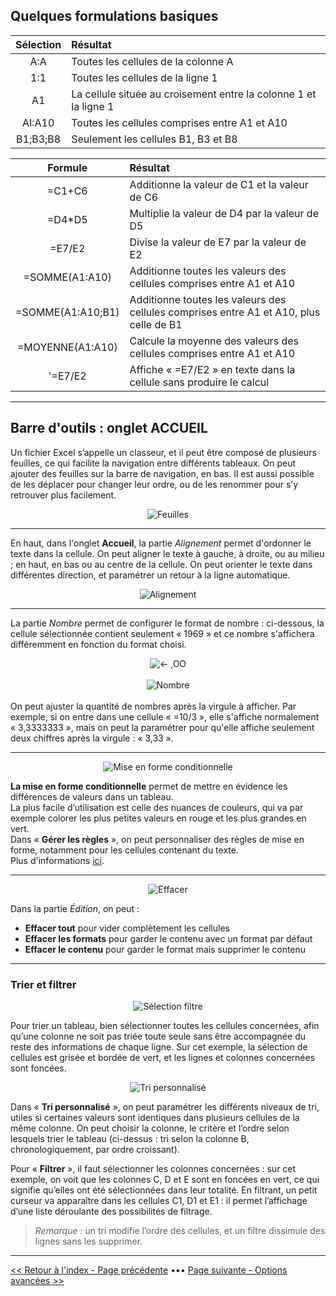 
## Quelques formulations basiques


Sélection | Résultat
:-----:|:----
A:A | Toutes les cellules de la colonne A
1:1 | Toutes les cellules de la ligne 1
A1 | La cellule située au croisement entre la colonne 1 et la ligne 1
AI:A10 | Toutes les cellules comprises entre A1 et A10
B1;B3;B8 | Seulement les cellules B1, B3 et B8


Formule | Résultat
:-----:|:----
=C1+C6 | Additionne la valeur de C1 et la valeur de C6
=D4*D5 | Multiplie la valeur de D4 par la valeur de D5
=E7/E2 | Divise la valeur de E7 par la valeur de E2
=SOMME(A1:A10) | Additionne toutes les valeurs des cellules comprises entre A1 et A10
=SOMME(A1:A10;B1) | Additionne toutes les valeurs des cellules comprises entre A1 et A10, plus celle de B1
=MOYENNE(A1:A10) | Calcule la moyenne des valeurs des cellules comprises entre A1 et A10
'=E7/E2 | Affiche « =E7/E2 » en texte dans la cellule sans produire le calcul

--------

## Barre d'outils : onglet ACCUEIL

Un fichier Excel s’appelle un classeur, et il peut être composé de plusieurs feuilles, ce qui facilite la navigation entre différents tableaux. On peut ajouter des feuilles sur la barre de navigation, en bas. Il est aussi possible de les déplacer pour changer leur ordre, ou de les renommer pour s’y retrouver plus facilement.

<center> <img src="images/feuilles.JPG" alt="Feuilles" /> </center>

-------

En haut, dans l'onglet **Accueil**, la partie *Alignement* permet d'ordonner le texte dans la cellule.
On peut aligner le texte à gauche, à droite, ou au milieu ; en haut, en bas ou au centre de la cellule.
On peut orienter le texte dans différentes direction, et paramétrer un retour à la ligne automatique.

<center> <img src="images/alignement.jpg" alt="Alignement" /> </center>

-------

La partie *Nombre* permet de configurer le format de nombre : ci-dessous, la cellule sélectionnée contient seulement « 1969 » et ce nombre s'affichera différemment en fonction du format choisi.

<center> <img src="images/nombre1.jpg" alt="<- ,OO" /> </center> <br>
<center> <img src="images/nombre.jpg" alt="Nombre" /> </center> <br>
On peut ajuster la quantité de nombres après la virgule à afficher. Par exemple, si on entre dans une cellule « =10/3 », elle s'affiche normalement « 3,3333333 », mais on peut la paramétrer pour qu'elle affiche seulement deux chiffres après la virgule : « 3,33 ».

------

<center> <img src="images/mise_en_forme_conditionnelle.jpg" alt="Mise en forme conditionnelle" /> </center>

**La mise en forme conditionnelle** permet de mettre en évidence les différences de valeurs dans un tableau. <br>
La plus facile d’utilisation est celle des nuances de couleurs, qui va par exemple colorer les plus petites valeurs en rouge et les plus grandes en vert. <br>
Dans « **Gérer les règles** », on peut personnaliser des règles de mise en forme, notamment pour les cellules contenant du texte. <br>
Plus d'informations [ici](options-avancees).

----------

<center> <img src="images/effacer.jpg" alt="Effacer" /> </center>

Dans la partie *Édition*, on peut :
- **Effacer tout** pour vider complètement les cellules
- **Effacer les formats** pour garder le contenu avec un format par défaut
- **Effacer le contenu** pour garder le format mais supprimer le contenu

----------

### Trier et filtrer

<center> <img src="images/selection_filtre.jpg" alt="Sélection filtre" /> </center>

Pour trier un tableau, bien sélectionner toutes les cellules concernées, afin qu’une colonne ne soit pas triée toute seule sans être accompagnée du reste des informations de chaque ligne. Sur cet exemple, la sélection de cellules est grisée et bordée de vert, et les lignes et colonnes concernées sont foncées.

<center> <img src="images/tri.jpg" alt="Tri personnalisé" /> </center>

Dans « **Tri personnalisé** », on peut paramétrer les différents niveaux de tri, utiles si certaines valeurs sont identiques dans plusieurs cellules de la même colonne. On peut choisir la colonne, le critère et l’ordre selon lesquels trier le tableau (ci-dessus : tri selon la colonne B, chronologiquement, par ordre croissant).

Pour « **Filtrer** », il faut sélectionner les colonnes concernées : sur cet exemple, on voit que les colonnes C, D et E sont en foncées en vert, ce qui signifie qu’elles ont été sélectionnées dans leur totalité. En filtrant, un petit curseur va apparaître dans les cellules C1, D1 et E1 : il permet l’affichage d’une liste déroulante des possibilités de filtrage.

> *Remarque :* un tri modifie l’ordre des cellules, et un filtre dissimule des lignes sans les supprimer.

----------

[<< Retour à l'index - Page précédente](index.md) ••• [Page suivante - Options avancées >>](options-avancees.md)











